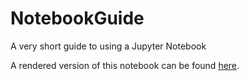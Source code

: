 # NotebookGuide
A very short guide to using a Jupyter Notebook

A rendered version of this notebook can be found [here](https://nbviewer.jupyter.org/github/mattpitkin/NotebookGuide/blob/master/UsingANotebook.ipynb).
